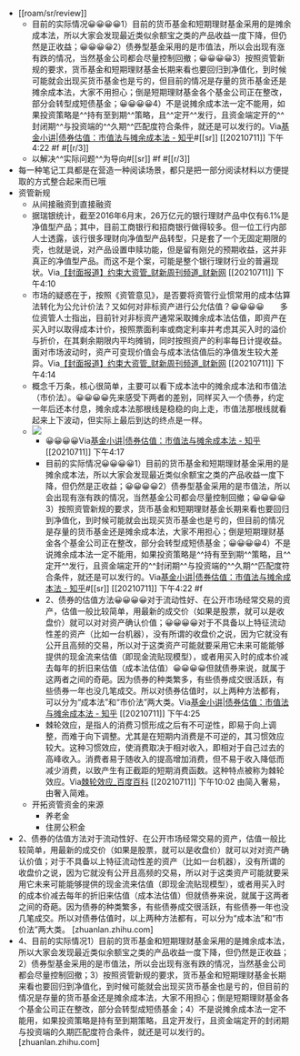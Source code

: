 - [[roam/sr/review]]
    - 目前的实际情况😀😀😀😀1）目前的货币基金和短期理财基金采用的是摊余成本法，所以大家会发现最近类似余额宝之类的产品收益一度下降，但仍然是正收益；😀😀😀😀2）债券型基金采用的是市值法，所以会出现有涨有跌的情况，当然基金公司都会尽量控制回撤；😀😀😀😀3）按照资管新规的要求，货币基金和短期理财基金长期来看也要回归到净值化，到时候可能就会出现买货币基金也是亏的，但目前的情况是存量的货币基金还是摊余成本法，大家不用担心；倒是短期理财基金各个基金公司正在整改，部分会转型成短债基金；😀😀😀😀4）不是说摊余成本法一定不能用，如果投资策略是^^持有至到期^^策略，且^^定开^^发行，且资金端定开的^^封闭期^^与投资端的^^久期^^匹配度符合条件，就还是可以发行的。Via[基金小讲|债券估值：市值法与摊余成本法 - 知乎](https://zhuanlan.zhihu.com/p/75447900)#[[sr]] [[20210711]] 下午4:22 #f #[[r/3]]
    - 以解决^^实际问题^^为导向#[[sr]] #f #[[r/3]]
- 每一种笔记工具都是在营造一种阅读场景，都只是把一部分阅读材料以方便提取的方式整合起来而已哦
- 资管新规
    - 从间接融资到直接融资
    - 据瑞银统计，截至2016年6月末，26万亿元的银行理财产品中仅有6.1%是净值型产品；其中，目前工商银行和招商银行做得较多。但一位工行内部人士透露，该行很多理财向净值型产品转型，只是套了一个无固定期限的壳，也就是说，对产品设置申赎功能，但是留有刚兑的预期收益，这并非真正的净值型产品。而这不是个案，可能是整个银行理财行业的普遍现状。Via[【封面报道】约束大资管_财新周刊频道_财新网](https://weekly.caixin.com/2017-11-24/101175655.html?p6) [[20210711]] 下午4:10
    - 市场的疑惑在于，按照《资管意见》，是否要将资管行业惯常用的成本估算法转化为公允计价法？又如何对非标资产进行公允估值？😀😀😀😀　　多位资管人士指出，目前针对非标资产通常采取摊余成本法估值，即资产在买入时以取得成本计价，按照票面利率或商定利率并考虑其买入时的溢价与折价，在其剩余期限内平均摊销，同时按照资产的利率每日计提收益。面对市场波动时，资产可变现价值会与成本法估值后的净值发生较大差异。Via[【封面报道】约束大资管_财新周刊频道_财新网](https://weekly.caixin.com/2017-11-24/101175655.html?p6) [[20210711]] 下午4:14
    - 概念千万条，核心很简单，主要可以看下成本法中的摊余成本法和市值法（市价法）。😀😀😀😀先来感受下两者的差别，同样买入一个债券，约定一年后还本付息，摊余成本法那根线是稳稳的向上走，市值法那根线就看起来上下波动，但实际上最后到达的终点是一样。
    - ![](https://firebasestorage.googleapis.com/v0/b/firescript-577a2.appspot.com/o/imgs%2Fapp%2Fxinyiheng%2FnXKU3_3TrS.png?alt=media&token=5cfbbf4a-b576-4062-939e-b771c6ef2019)
        - 😀😀😀😀Via[基金小讲|债券估值：市值法与摊余成本法 - 知乎](https://zhuanlan.zhihu.com/p/75447900) [[20210711]] 下午4:17
        - 目前的实际情况😀😀😀😀1）目前的货币基金和短期理财基金采用的是摊余成本法，所以大家会发现最近类似余额宝之类的产品收益一度下降，但仍然是正收益；😀😀😀😀2）债券型基金采用的是市值法，所以会出现有涨有跌的情况，当然基金公司都会尽量控制回撤；😀😀😀😀3）按照资管新规的要求，货币基金和短期理财基金长期来看也要回归到净值化，到时候可能就会出现买货币基金也是亏的，但目前的情况是存量的货币基金还是摊余成本法，大家不用担心；倒是短期理财基金各个基金公司正在整改，部分会转型成短债基金；😀😀😀😀4）不是说摊余成本法一定不能用，如果投资策略是^^持有至到期^^策略，且^^定开^^发行，且资金端定开的^^封闭期^^与投资端的^^久期^^匹配度符合条件，就还是可以发行的。Via[基金小讲|债券估值：市值法与摊余成本法 - 知乎](https://zhuanlan.zhihu.com/p/75447900)#[[sr]] [[20210711]] 下午4:22 #f
        - 2、债券的估值方法😀😀😀😀对于流动性好、在公开市场经常交易的资产，估值一般比较简单，用最新的成交价（如果是股票，就可以是收盘价）就可以对对资产确认价值；😀😀😀😀对于不具备以上特征流动性差的资产（比如一台机器），没有所谓的收盘价之说，因为它就没有公开且高频的交易，所以对于这类资产可能就要采用它未来可能能够提供的现金流来估值（即现金流贴现模型），或者用买入时的成本价减去每年的折旧来估值（成本法估值）😀😀😀😀但就债券来说，就属于这两者之间的奇葩。因为债券的种类繁多，有些债券成交很活跃，有些债券一年也没几笔成交。所以对债券估值时，以上两种方法都有，可以分为“成本法”和“市价法”两大类。Via[基金小讲|债券估值：市值法与摊余成本法 - 知乎](https://zhuanlan.zhihu.com/p/75447900) [[20210711]] 下午4:25
        - 棘轮效应，是指人的消费习惯形成之后有不可逆性，即易于向上调整，而难于向下调整。尤其是在短期内消费是不可逆的，其习惯效应较大。这种习惯效应，使消费取决于相对收入，即相对于自己过去的高峰收入。消费者易于随收入的提高增加消费，但不易于收入降低而减少消费，以致产生有正截距的短期消费函数。这种特点被称为棘轮效应。Via[棘轮效应_百度百科](https://baike.baidu.com/item/%E6%A3%98%E8%BD%AE%E6%95%88%E5%BA%94) [[20210711]] 下午10:02 由简入奢易，由奢入简难。
    - 开拓资管资金的来源
        - 养老金
        - 住房公积金
- 2、债券的估值方法对于流动性好、在公开市场经常交易的资产，估值一般比较简单，用最新的成交价（如果是股票，就可以是收盘价）就可以对对资产确认价值；对于不具备以上特征流动性差的资产（比如一台机器），没有所谓的收盘价之说，因为它就没有公开且高频的交易，所以对于这类资产可能就要采用它未来可能能够提供的现金流来估值（即现金流贴现模型），或者用买入时的成本价减去每年的折旧来估值（成本法估值）但就债券来说，就属于这两者之间的奇葩。因为债券的种类繁多，有些债券成交很活跃，有些债券一年也没几笔成交。所以对债券估值时，以上两种方法都有，可以分为“成本法”和“市价法”两大类。 [zhuanlan.zhihu.com]
- 4、目前的实际情况1）目前的货币基金和短期理财基金采用的是摊余成本法，所以大家会发现最近类似余额宝之类的产品收益一度下降，但仍然是正收益；2）债券型基金采用的是市值法，所以会出现有涨有跌的情况，当然基金公司都会尽量控制回撤；3）按照资管新规的要求，货币基金和短期理财基金长期来看也要回归到净值化，到时候可能就会出现买货币基金也是亏的，但目前的情况是存量的货币基金还是摊余成本法，大家不用担心；倒是短期理财基金各个基金公司正在整改，部分会转型成短债基金；4）不是说摊余成本法一定不能用，如果投资策略是持有至到期策略，且定开发行，且资金端定开的封闭期与投资端的久期匹配度符合条件，就还是可以发行的。 [zhuanlan.zhihu.com]
